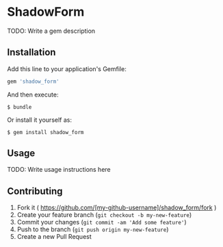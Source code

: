 # ShadowForm

TODO: Write a gem description

## Installation

Add this line to your application's Gemfile:

```ruby
gem 'shadow_form'
```

And then execute:

    $ bundle

Or install it yourself as:

    $ gem install shadow_form

## Usage

TODO: Write usage instructions here

## Contributing

1. Fork it ( https://github.com/[my-github-username]/shadow_form/fork )
2. Create your feature branch (`git checkout -b my-new-feature`)
3. Commit your changes (`git commit -am 'Add some feature'`)
4. Push to the branch (`git push origin my-new-feature`)
5. Create a new Pull Request
